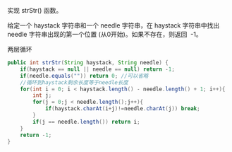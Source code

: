 实现 strStr() 函数。

给定一个 haystack 字符串和一个 needle 字符串，在 haystack 字符串中找出 needle 字符串出现的第一个位置 (从0开始)。如果不存在，则返回  -1。

两层循环

```Java
public int strStr(String haystack, String needle) {
    if(haystack == null || needle == null) return -1;
    if(needle.equals("")) return 0; //可以省略
    //循环到haystack剩余长度等于needle长度
    for(int i = 0; i < haystack.length() - needle.length() + 1; i++){
        int j;
        for(j = 0;j < needle.length();j++){
            if(haystack.charAt(i+j)!=needle.charAt(j)) break;
        }
        if(j == needle.length()) return i;
    }
    return -1;
}
```